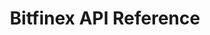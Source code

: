 ---
includes:
  - introduction
  - rest
  - websocket

title: Bitfinex API Reference

language_tabs:
  - javascript

toc_footers:
  - <a href='https://bitfinex.com'><strong>Back to Bitfinex</strong></a>
---